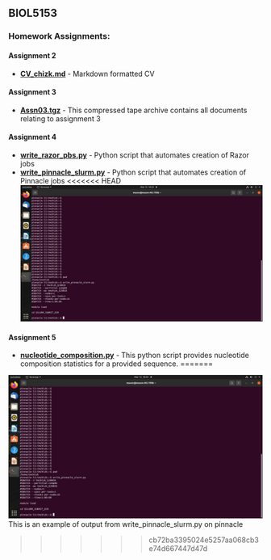 ## BIOL5153

### Homework Assignments:

#### Assignment 2
* **[CV_chizk.md](https://github.com/mchizk1/BIOL5153/blob/main/CV_chizk.md)** - Markdown formatted CV

#### Assignment 3
* **[Assn03.tgz](https://github.com/mchizk1/BIOL5153/blob/main/assn03.tgz)** - This compressed tape archive contains all documents relating to assignment 3

#### Assignment 4
* **[write_razor_pbs.py](https://github.com/mchizk1/BIOL5153/blob/main/write_razor_pbs.py)** - Python script that automates creation of Razor jobs
* **[write_pinnacle_slurm.py](https://github.com/mchizk1/BIOL5153/blob/main/write_pinnacle_slurm.py)** - Python script that automates creation of Pinnacle jobs
<<<<<<< HEAD
![Proof of write_pinnacle_slurm.py](https://github.com/mchizk1/BIOL5153/blob/main/assn04.jpg)

#### Assignment 5
* **[nucleotide_composition.py](https://github.com/mchizk1/BIOL5153/blob/main/nucleotide_composition.py)** - This python script provides nucleotide composition statistics for a provided sequence.
=======

![](https://github.com/mchizk1/BIOL5153/blob/main/assn04.jpg "pinnacle example")
This is an example of output from write_pinnacle_slurm.py on pinnacle
>>>>>>> cb72ba3395024e5257aa068cb3e74d667447d47d
